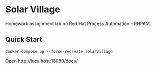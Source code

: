 # Solar Village

Homework assignment lab on Red Hat Process Automation - RHPAM.

## Quick Start

```
docker-compose up --force-recreate solarvillage
```

Open http://localhost:18080/docs/
